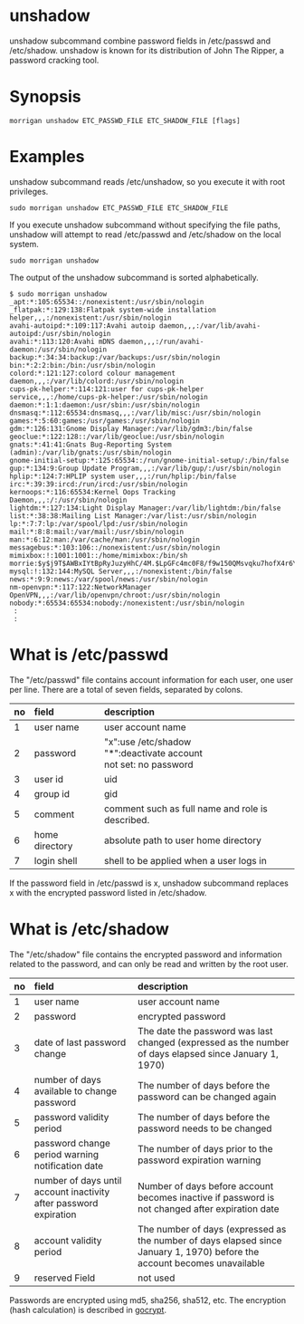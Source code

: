 # unshadow
unshadow subcommand combine password fields in /etc/passwd and /etc/shadow. unshadow is known for its distribution of John The Ripper, a password cracking tool.

# Synopsis
```
morrigan unshadow ETC_PASSWD_FILE ETC_SHADOW_FILE [flags]
```

# Examples
unshadow subcommand reads /etc/unshadow, so you execute it with root privileges.
```
sudo morrigan unshadow ETC_PASSWD_FILE ETC_SHADOW_FILE
```
  
If you execute unshadow subcommand without specifying the file paths, unshadow will attempt to read /etc/passwd and /etc/shadow on the local system.
```
sudo morrigan unshadow
```

The output of the unshadow subcommand is sorted alphabetically.
```
$ sudo morrigan unshadow 
_apt:*:105:65534::/nonexistent:/usr/sbin/nologin
_flatpak:*:129:138:Flatpak system-wide installation helper,,,:/nonexistent:/usr/sbin/nologin
avahi-autoipd:*:109:117:Avahi autoip daemon,,,:/var/lib/avahi-autoipd:/usr/sbin/nologin
avahi:*:113:120:Avahi mDNS daemon,,,:/run/avahi-daemon:/usr/sbin/nologin
backup:*:34:34:backup:/var/backups:/usr/sbin/nologin
bin:*:2:2:bin:/bin:/usr/sbin/nologin
colord:*:121:127:colord colour management daemon,,,:/var/lib/colord:/usr/sbin/nologin
cups-pk-helper:*:114:121:user for cups-pk-helper service,,,:/home/cups-pk-helper:/usr/sbin/nologin
daemon:*:1:1:daemon:/usr/sbin:/usr/sbin/nologin
dnsmasq:*:112:65534:dnsmasq,,,:/var/lib/misc:/usr/sbin/nologin
games:*:5:60:games:/usr/games:/usr/sbin/nologin
gdm:*:126:131:Gnome Display Manager:/var/lib/gdm3:/bin/false
geoclue:*:122:128::/var/lib/geoclue:/usr/sbin/nologin
gnats:*:41:41:Gnats Bug-Reporting System (admin):/var/lib/gnats:/usr/sbin/nologin
gnome-initial-setup:*:125:65534::/run/gnome-initial-setup/:/bin/false
gup:*:134:9:Group Update Program,,,:/var/lib/gup/:/usr/sbin/nologin
hplip:*:124:7:HPLIP system user,,,:/run/hplip:/bin/false
irc:*:39:39:ircd:/run/ircd:/usr/sbin/nologin
kernoops:*:116:65534:Kernel Oops Tracking Daemon,,,:/:/usr/sbin/nologin
lightdm:*:127:134:Light Display Manager:/var/lib/lightdm:/bin/false
list:*:38:38:Mailing List Manager:/var/list:/usr/sbin/nologin
lp:*:7:7:lp:/var/spool/lpd:/usr/sbin/nologin
mail:*:8:8:mail:/var/mail:/usr/sbin/nologin
man:*:6:12:man:/var/cache/man:/usr/sbin/nologin
messagebus:*:103:106::/nonexistent:/usr/sbin/nologin
mimixbox:!:1001:1001::/home/mimixbox:/bin/sh
morrie:$y$j9T$AWBxIYtBpRyJuzyHhC/4M.$LpGFc4mc0F8/f9w150QMsvqku7hofX4r6YIFiUFiEj1:1002:1002::/home/morrie:/bin/sh
mysql:!:132:144:MySQL Server,,,:/nonexistent:/bin/false
news:*:9:9:news:/var/spool/news:/usr/sbin/nologin
nm-openvpn:*:117:122:NetworkManager OpenVPN,,,:/var/lib/openvpn/chroot:/usr/sbin/nologin
nobody:*:65534:65534:nobody:/nonexistent:/usr/sbin/nologin
 :
 :
```

# What is /etc/passwd
The "/etc/passwd" file contains account information for each user, one user per line. There are a total of seven fields, separated by colons.

|no|field|description|
|:--|:--|:--|
|1|user name| user account name|
|2|password|"x":use /etc/shadow<br>"*":deactivate account<br>not set: no password |
|3|user id|uid|
|4|group id|gid|
|5|comment|comment such as full name and role is described.|
|6|home directory|absolute path to user home directory|
|7|login shell|shell to be applied when a user logs in|
  
If the password field in /etc/passwd is x, unshadow subcommand replaces x with the encrypted password listed in /etc/shadow.
  
# What is /etc/shadow
The "/etc/shadow" file contains the encrypted password and information related to the password, and can only be read and written by the root user.


|no|field|description|
|:--|:--|:--|
|1|user name| user account name|
|2|password|encrypted password|
|3|date of last password change|The date the password was last changed (expressed as the number of days elapsed since January 1, 1970)|
|4|number of days available to change password|The number of days before the password can be changed again|
|5|password validity period| The number of days before the password needs to be changed|
|6|password change period warning notification date|The number of days prior to the password expiration warning|
|7|number of days until account inactivity after password expiration|Number of days before account becomes inactive if password is not changed after expiration date|
|8|account validity period|The number of days (expressed as the number of days elapsed since January 1, 1970) before the account becomes unavailable|
|9|reserved Field| not used|
  
Passwords are encrypted using md5, sha256, sha512, etc. The encryption (hash calculation) is described in [gocrypt](../../../nao1215/morrigan/gocrypt/README.md).
